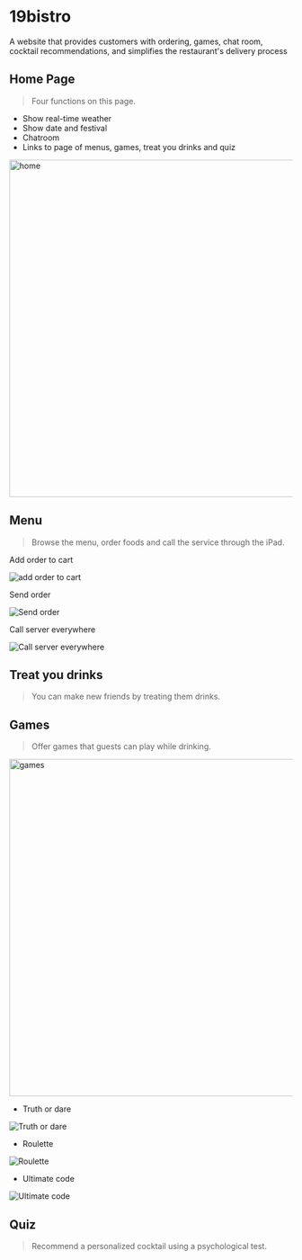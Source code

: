 # 19bistro
A website that provides customers with ordering, games, chat room, cocktail recommendations, and simplifies the restaurant's delivery process
  
  
## Home Page
> Four functions on this page.
* Show real-time weather
* Show date and festival
* Chatroom
* Links to page of menus, games, treat you drinks and quiz
<img width="600" alt="home" src="https://user-images.githubusercontent.com/121660005/225820077-2a9eb1df-044e-43b3-b59f-0f3863fd0012.png">

## Menu
> Browse the menu, order foods and call the service through the iPad.

Add order to cart

![add order to cart](https://user-images.githubusercontent.com/121660005/225823995-2b8ee2dd-afbc-476f-9c2d-d42ea9d0cf6e.gif)

Send order

![Send order](https://user-images.githubusercontent.com/121660005/225824712-d4e8eeaf-4f54-4559-8c40-e3ac6c3bd3f9.gif)

Call server everywhere

![Call server everywhere](https://user-images.githubusercontent.com/121660005/225825695-fe23ba10-4646-462d-bfee-d85e644eb3fb.gif)


## Treat you drinks
> You can make new friends by treating them drinks.


## Games
> Offer games that guests can play while drinking.
<img width="600" alt="games" src="https://user-images.githubusercontent.com/121660005/225828058-139c3d7c-af58-4d9a-825a-c2e667aa4b89.png">

* Truth or dare

![Truth or dare](https://user-images.githubusercontent.com/121660005/225828371-9526e9e8-8c33-4930-b07a-edb3ccdbbcdb.gif)

* Roulette

![Roulette](https://user-images.githubusercontent.com/121660005/225827250-747a905d-f019-488f-a4b1-7470ded2a3c5.gif)

* Ultimate code

![Ultimate code](https://user-images.githubusercontent.com/121660005/225827613-5e25d28d-d965-47d9-9815-4758888d54f7.gif)

## Quiz
> Recommend a personalized cocktail using a psychological test.
